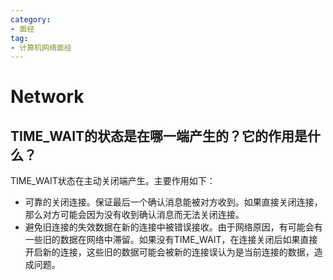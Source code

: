 ```yaml
---
category: 
- 面经
tag:
- 计算机网络面经
---
```


# Network

## TIME_WAIT的状态是在哪一端产生的？它的作用是什么？

TIME_WAIT状态在主动关闭端产生。主要作用如下：
- 可靠的关闭连接。保证最后一个确认消息能被对方收到。如果直接关闭连接，那么对方可能会因为没有收到确认消息而无法关闭连接。
- 避免旧连接的失效数据在新的连接中被错误接收。由于网络原因，有可能会有一些旧的数据在网络中滞留。如果没有TIME_WAIT，在连接关闭后如果直接开启新的连接，这些旧的数据可能会被新的连接误认为是当前连接的数据，造成问题。

